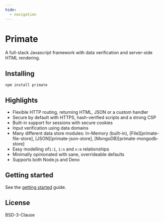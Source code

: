 ```yaml
---
hide:
  - navigation
---
```


# Primate

A full-stack Javascript framework with data verification and server-side HTML
rendering.

## Installing

```
npm install primate
```

## Highlights

* Flexible HTTP routing, returning HTML, JSON or a custom handler
* Secure by default with HTTPS, hash-verified scripts and a strong CSP
* Built-in support for sessions with secure cookies
* Input verification using data domains
* Many different data store modules: In-Memory (built-in),
[File][primate-file-store], [JSON][primate-json-store],
[MongoDB][primate-mongodb-store]
* Easy modelling of`1:1`, `1:n` and `n:m` relationships
* Minimally opinionated with sane, overrideable defaults
* Supports both Node.js and Deno

## Getting started

See the [getting started][getting-started] guide.

## License

BSD-3-Clause

[getting-started]: https://primatejs.com/getting-started
[source-code]: https://github.com/primatejs/primate
[issues]: https://github.com/primatejs/primate/issues
[primate-store-file]: https://npmjs.com/primate-store-file
[primate-store-json]: https://npmjs.com/primate-store-json
[primate-store-mongodb]: https://npmjs.com/primate-store-mongodb
